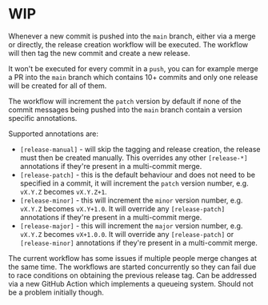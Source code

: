 # WIP

Whenever a new commit is pushed into the `main` branch, either via a merge or directly, the release
creation workflow will be executed. The workflow will then tag the new commit and create a new
release.

It won't be executed for every commit in a `push`, you can for example merge a PR into the `main`
branch which contains 10+ commits and only one release will be created for all of them.

The workflow will increment the `patch` version by default if none of the commit messages being pushed
into the `main` branch contain a version specific annotations.

Supported annotations are:
* `[release-manual]` - will skip the tagging and release creation, the release must then be created
manually. This overrides any other `[release-*]` annotations if they're present in a multi-commit
merge.
* `[release-patch]` - this is the default behaviour and does not need to be specified in a commit,
it will increment the `patch` version number, e.g. `vX.Y.Z` becomes `vX.Y.Z+1`.
* `[release-minor]` - this will increment the `minor` version number, e.g. `vX.Y.Z` becomes `vX.Y+1.0`.
It will override any `[release-patch]` annotations if they're present in a multi-commit merge.
* `[release-major]` - this will increment the `major` version number, e.g. `vX.Y.Z` becomes `vX+1.0.0`.
It will override any `[release-patch]` or `[release-minor]` annotations if they're present in a
multi-commit merge.

The current workflow has some issues if multiple people merge changes at the same time. The workflows
are started concurrently so they can fail due to race conditions on obtaining the previous release
tag. Can be addressed via a new GitHub Action which implements a queueing system. Should not be a
problem initially though.
